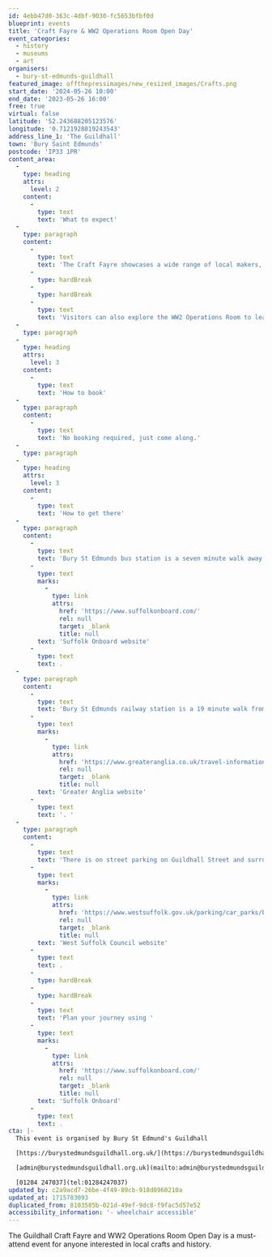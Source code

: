 ```yaml
---
id: 4ebb47d0-363c-4dbf-9030-fc5653bfbf0d
blueprint: events
title: 'Craft Fayre & WW2 Operations Room Open Day'
event_categories:
  - history
  - museums
  - art
organisers:
  - bury-st-edmunds-guildhall
featured_image: offthepressimages/new_resized_images/Crafts.png
start_date: '2024-05-26 10:00'
end_date: '2023-05-26 16:00'
free: true
virtual: false
latitude: '52.243688205123576'
longitude: '0.7121928819243543'
address_line_1: 'The Guildhall'
town: 'Bury Saint Edmunds'
postcode: 'IP33 1PR'
content_area:
  -
    type: heading
    attrs:
      level: 2
    content:
      -
        type: text
        text: 'What to expect'
  -
    type: paragraph
    content:
      -
        type: text
        text: 'The Craft Fayre showcases a wide range of local makers, including textiles, ceramics, jewellery, skincare, food & drink, home accessories and much more.'
      -
        type: hardBreak
      -
        type: hardBreak
      -
        type: text
        text: 'Visitors can also explore the WW2 Operations Room to learn about the unsung heroes who helped win the Battle of Britain.'
  -
    type: paragraph
  -
    type: heading
    attrs:
      level: 3
    content:
      -
        type: text
        text: 'How to book'
  -
    type: paragraph
    content:
      -
        type: text
        text: 'No booking required, just come along.'
  -
    type: paragraph
  -
    type: heading
    attrs:
      level: 3
    content:
      -
        type: text
        text: 'How to get there'
  -
    type: paragraph
    content:
      -
        type: text
        text: 'Bury St Edmunds bus station is a seven minute walk away, and you can find up-to-date timetables on the '
      -
        type: text
        marks:
          -
            type: link
            attrs:
              href: 'https://www.suffolkonboard.com/'
              rel: null
              target: _blank
              title: null
        text: 'Suffolk Onboard website'
      -
        type: text
        text: .
  -
    type: paragraph
    content:
      -
        type: text
        text: 'Bury St Edmunds railway station is a 19 minute walk from the Guildhall. You can find train times on the '
      -
        type: text
        marks:
          -
            type: link
            attrs:
              href: 'https://www.greateranglia.co.uk/travel-information/station-information/bse'
              rel: null
              target: _blank
              title: null
        text: 'Greater Anglia website'
      -
        type: text
        text: '. '
  -
    type: paragraph
    content:
      -
        type: text
        text: 'There is on street parking on Guildhall Street and surrounding roads, including Angel Hill, Churchgate Street and Whiting Street (charges vary). Designated disabled parking spaces are located on these streets, which are free for Blue Badge Holders for an unlimited time period. You can find information about parking on the '
      -
        type: text
        marks:
          -
            type: link
            attrs:
              href: 'https://www.westsuffolk.gov.uk/parking/car_parks/bse_car_parks/on-street-parking-bse.cfm'
              rel: null
              target: _blank
              title: null
        text: 'West Suffolk Council website'
      -
        type: text
        text: .
      -
        type: hardBreak
      -
        type: hardBreak
      -
        type: text
        text: 'Plan your journey using '
      -
        type: text
        marks:
          -
            type: link
            attrs:
              href: 'https://www.suffolkonboard.com/'
              rel: null
              target: _blank
              title: null
        text: 'Suffolk Onboard'
      -
        type: text
        text: .
cta: |-
  This event is organised by Bury St Edmund's Guildhall

  [https://burystedmundsguildhall.org.uk/](https://burystedmundsguildhall.org.uk/) 

  [admin@burystedmundsguildhall.org.uk](mailto:admin@burystedmundsguildhall.org.uk)

  [01284 247037](tel:01284247037)
updated_by: c2a9acd7-26be-4f49-89cb-918d0960210a
updated_at: 1715783093
duplicated_from: 8103585b-021d-49ef-9dc8-f9fac5d57e52
accessibility_information: '- wheelchair accessible'
---
```

The Guildhall Craft Fayre and WW2 Operations Room Open Day is a must-attend event for anyone interested in local crafts and history.